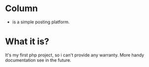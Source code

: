 # Column
- is a simple posting platform.

# What it is?
It's my first php project, so i can't provide any warranty. More handy documentation see in the future.
